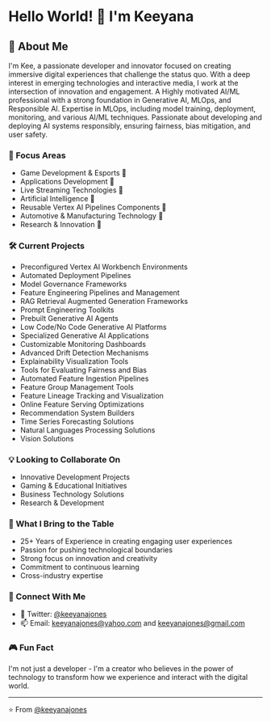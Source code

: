 
# Hello World! 👋 I'm Keeyana

## 👀 About Me
I'm Kee, a passionate developer and innovator focused on creating immersive digital experiences that challenge the status quo. With a deep interest in emerging technologies and interactive media, I work at the intersection of innovation and engagement. A Highly motivated AI/ML professional with a strong foundation in Generative AI, MLOps, and Responsible AI. Expertise in MLOps, including model training, deployment, monitoring, and various AI/ML techniques. Passionate about developing and deploying AI systems responsibly, ensuring fairness, bias mitigation, and user safety.


### 🎯 Focus Areas
- Game Development & Esports 🌱
- Applications Development 🌱
- Live Streaming Technologies 🌱
- Artificial Intelligence 🌱
- Reusable Vertex AI Pipelines Components 🌱
- Automotive & Manufacturing Technology 🌱
- Research & Innovation 🌱

### 🛠️ Current Projects
- Preconfigured Vertex AI Workbench Environments
- Automated Deployment Pipelines
- Model Governance Frameworks
- Feature Engineering Pipelines and Management
- RAG Retrieval Augmented Generation Frameworks
- Prompt Engineering Toolkits
- Prebuilt Generative AI Agents
- Low Code/No Code Generative AI Platforms
- Specialized Generative AI Applications
- Customizable Monitoring Dashboards
- Advanced Drift Detection Mechanisms
- Explainability Visualization Tools
- Tools for Evaluating Fairness and Bias
- Automated Feature Ingestion Pipelines
- Feature Group Management Tools
- Feature Lineage Tracking and Visualization
- Online Feature Serving Optimizations
- Recommendation System Builders
- Time Series Forecasting Solutions
- Natural Languages Processing Solutions
- Vision Solutions


### 💡 Looking to Collaborate On
- Innovative Development Projects
- Gaming & Educational Initiatives
- Business Technology Solutions
- Research & Development

### 🌟 What I Bring to the Table
- 25+ Years of Experience in creating engaging user experiences
- Passion for pushing technological boundaries
- Strong focus on innovation and creativity
- Commitment to continuous learning
- Cross-industry expertise

<!--- ### 📊 GitHub Stats
![Your GitHub stats](https://github-readme-stats.vercel.app/api?username=keeyanajones&show_icons=true&theme=radical)
--->

### 🔗 Connect With Me
- 💞️ Twitter: [@keeyanajones](https://twitter.com/keeyanajones)
- 📫 Email: keeyanajones@yahoo.com and keeyanajones@gmail.com

### 🎮 Fun Fact
I'm not just a developer - I'm a creator who believes in the power of technology to transform how we experience and interact with the digital world.

---
⭐️ From [@keeyanajones](https://github.com/keeyanajones)

<!---
keeyanajones/keeyanajones is a ✨ special ✨ repository because its `README.md` (this file) appears on your GitHub profile.
You can click the Preview link to take a look at your changes.
--->
